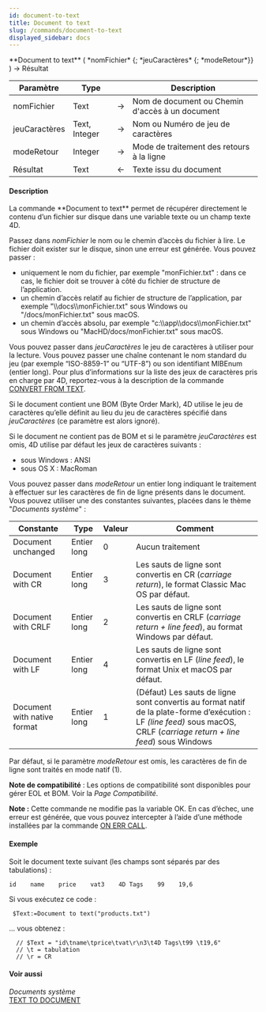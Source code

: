 ```yaml
---
id: document-to-text
title: Document to text
slug: /commands/document-to-text
displayed_sidebar: docs
---
```


<!--REF #_command_.Document to text.Syntax-->**Document to text** ( *nomFichier* {; *jeuCaractères* {; *modeRetour*}} ) -> Résultat<!-- END REF-->
<!--REF #_command_.Document to text.Params-->
| Paramètre | Type |  | Description |
| --- | --- | --- | --- |
| nomFichier | Text | &rarr; | Nom de document ou Chemin d'accès à un document |
| jeuCaractères | Text, Integer | &rarr; | Nom ou Numéro de jeu de caractères |
| modeRetour | Integer | &rarr; | Mode de traitement des retours à la ligne |
| Résultat | Text | &larr; | Texte issu du document |

<!-- END REF-->

#### Description 

<!--REF #_command_.Document to text.Summary-->La commande **Document to text** permet de récupérer directement le contenu d’un fichier sur disque dans une variable texte ou un champ texte 4D.<!-- END REF-->

Passez dans *nomFichier* le nom ou le chemin d’accès du fichier à lire. Le fichier doit exister sur le disque, sinon une erreur est générée. Vous pouvez passer :

* uniquement le nom du fichier, par exemple "monFichier.txt" : dans ce cas, le fichier doit se trouver à côté du fichier de structure de l’application.
* un chemin d’accès relatif au fichier de structure de l’application, par exemple "\\\\docs\\\\monFichier.txt" sous Windows ou "/docs/monFichier.txt" sous macOS.
* un chemin d’accès absolu, par exemple "c:\\\\app\\\\docs\\\\monFichier.txt" sous Windows ou "MacHD/docs/monFichier.txt" sous macOS.

Vous pouvez passer dans *jeuCaractères* le jeu de caractères à utiliser pour la lecture. Vous pouvez passer une chaîne contenant le nom standard du jeu (par exemple “ISO-8859-1” ou “UTF-8”) ou son identifiant MIBEnum (entier long). Pour plus d’informations sur la liste des jeux de caractères pris en charge par 4D, reportez-vous à la description de la commande [CONVERT FROM TEXT](convert-from-text.md).

Si le document contient une BOM (Byte Order Mark), 4D utilise le jeu de caractères qu’elle définit au lieu du jeu de caractères spécifié dans *jeuCaractères* (ce paramètre est alors ignoré). 

Si le document ne contient pas de BOM et si le paramètre *jeuCaractères* est omis, 4D utilise par défaut les jeux de caractères suivants :

* sous Windows : ANSI
* sous OS X : MacRoman

Vous pouvez passer dans *modeRetour* un entier long indiquant le traitement à effectuer sur les caractères de fin de ligne présents dans le document. Vous pouvez utiliser une des constantes suivantes, placées dans le thème "*Documents système*" :

| Constante                   | Type        | Valeur | Comment                                                                                                                                                                   |
| --------------------------- | ----------- | ------ | ------------------------------------------------------------------------------------------------------------------------------------------------------------------------- |
| Document unchanged          | Entier long | 0      | Aucun traitement                                                                                                                                                          |
| Document with CR            | Entier long | 3      | Les sauts de ligne sont convertis en CR (*carriage return*), le format Classic Mac OS par défaut.                                                                         |
| Document with CRLF          | Entier long | 2      | Les sauts de ligne sont convertis en CRLF (*carriage return + line feed*), au format Windows par défaut.                                                                  |
| Document with LF            | Entier long | 4      | Les sauts de ligne sont convertis en LF (*line feed*), le format Unix et macOS par défaut.                                                                                |
| Document with native format | Entier long | 1      | (Défaut) Les sauts de ligne sont convertis au format natif de la plate-forme d’exécution : LF *(line feed)* sous macOS, CRLF (*carriage return + line feed*) sous Windows |

Par défaut, si le paramètre *modeRetour* est omis, les caractères de fin de ligne sont traités en mode natif (1).

**Note de compatibilité** : Les options de compatibilité sont disponibles pour gérer EOL et BOM. Voir la *Page Compatibilité*.

**Note :** Cette commande ne modifie pas la variable OK. En cas d’échec, une erreur est générée, que vous pouvez intercepter à l’aide d’une méthode installées par la commande [ON ERR CALL](on-err-call.md).

#### Exemple 

Soit le document texte suivant (les champs sont séparés par des tabulations) :

```RAW
id    name    price    vat3    4D Tags    99    19,6
```

Si vous exécutez ce code :

```4d
 $Text:=Document to text("products.txt")
```

... vous obtenez :

```4d
  // $Text = "id\tname\tprice\tvat\r\n3\t4D Tags\t99 \t19,6"
  // \t = tabulation
  // \r = CR
```

#### Voir aussi 

*Documents système*  
[TEXT TO DOCUMENT](text-to-document.md)  